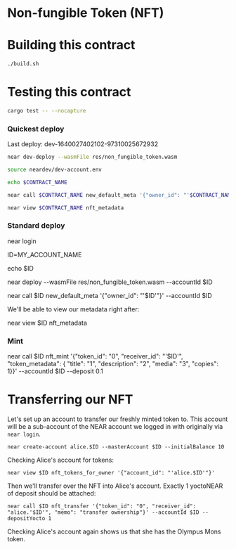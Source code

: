 # Non-fungible Token (NFT)

# Building this contract

```bash
./build.sh
```

# Testing this contract

```bash
cargo test -- --nocapture
```

### Quickest deploy

Last deploy: dev-1640027402102-97310025672932

```bash
near dev-deploy --wasmFile res/non_fungible_token.wasm
```

```bash
source neardev/dev-account.env
```

```bash
echo $CONTRACT_NAME
```

```bash
near call $CONTRACT_NAME new_default_meta '{"owner_id": "'$CONTRACT_NAME'"}' --accountId $CONTRACT_NAME
```

```bash
near view $CONTRACT_NAME nft_metadata
```

### Standard deploy

near login

ID=MY_ACCOUNT_NAME

echo $ID

near deploy --wasmFile res/non_fungible_token.wasm --accountId $ID

near call $ID new_default_meta '{"owner_id": "'$ID'"}' --accountId $ID

We'll be able to view our metadata right after:

near view $ID nft_metadata

### Mint

near call $ID nft_mint '{"token_id": "0", "receiver_id": "'$ID'", "token_metadata": { "title": "1", "description": "2", "media": "3", "copies": 1}}' --accountId $ID --deposit 0.1

# Transferring our NFT

Let's set up an account to transfer our freshly minted token to. This account will be a sub-account of the NEAR account we logged in with originally via `near login`.

    near create-account alice.$ID --masterAccount $ID --initialBalance 10

Checking Alice's account for tokens:

    near view $ID nft_tokens_for_owner '{"account_id": "'alice.$ID'"}'

Then we'll transfer over the NFT into Alice's account. Exactly 1 yoctoNEAR of deposit should be attached:

    near call $ID nft_transfer '{"token_id": "0", "receiver_id": "alice.'$ID'", "memo": "transfer ownership"}' --accountId $ID --depositYocto 1

Checking Alice's account again shows us that she has the Olympus Mons token.
